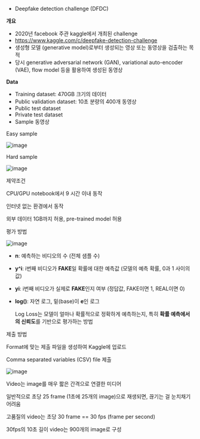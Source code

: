 - Deepfake detection challenge (DFDC)

**개요**

- 2020년 facebook 주관 kaggle에서 개최된 challenge
- https://www.kaggle.com/c/deepfake-detection-challenge
- 생성형 모델 (generative model)로부터 생성되는 영상 또는 동영상을 검출하는 목적
- 당시 generative adversarial network (GAN), variational auto-encoder (VAE), flow model 등을 활용하여 생성된 동영상

**Data**

- Training dataset: 470GB 크기의 데이터
- Public validation dataset: 10초 분량의 400개 동영상
- Public test dataset
- Private test dataset
- Sample 동영상

Easy sample

![image](https://github.com/user-attachments/assets/f1911f5c-f095-4d39-aebe-139632d9f4dd)


Hard sample

![image](https://github.com/user-attachments/assets/edcffd47-a544-45a1-9750-328ceb786a2f)


제약조건

CPU/GPU notebook에서 9 시간 이내 동작

인터넷 없는 환경에서 동작

외부 데이터 1GB까지 허용, pre-trained model 허용

평가 방법

![image](https://github.com/user-attachments/assets/b5524019-aa39-490b-a5de-6e0c5d7bf15f)


- **n**: 예측하는 비디오의 수 (전체 샘플 수)
- **y^i**: i번째 비디오가 **FAKE**일 확률에 대한 예측값 (모델의 예측 확률, 0과 1 사이의 값)
- **yi**: i번째 비디오가 실제로 **FAKE**인지 여부 (정답값, FAKE이면 1, REAL이면 0)
- **log()**: 자연 로그, 밑(base)이 **e**인 로그
    
    
    Log Loss는 모델이 얼마나 확률적으로 정확하게 예측하는지, 특히 **확률 예측에서의 신뢰도**를 기반으로 평가하는 방법
    

제출 방법

Format에 맞는 제출 파일을 생성하여 Kaggle에 업로드

Comma separated variables (CSV) file 제출

![image](https://github.com/user-attachments/assets/01a9107b-6fc3-4547-bc32-d1fc8a897f98)


Video는 image를 매우 짧은 간격으로 연결한 미디어

일반적으로 초당 25 frame (1초에 25개의 image)으로 재생되면, 끊기는 걸 눈치채기 어려움

고품질의 video는 초당 30 frame == 30 fps (frame per second)

30fps의 10초 길이 video는 900개의 image로 구성
